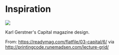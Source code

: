 # Inspiration

![](https://db-feed.s3.amazonaws.com/legacy/Screen_Shot_2018_11_30_at_5_21_26_PM-1543616559523.png)

Karl Gerstner's Capital magazine design.

From: https://readymag.com/flatfile/03-capital/6/ via http://printingcode.runemadsen.com/lecture-grid/